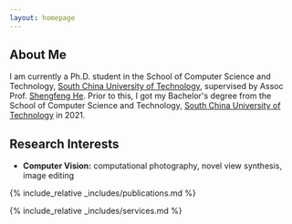 ```yaml
---
layout: homepage
---
```


## About Me

I am currently a Ph.D. student in the School of Computer Science and Technology, [South China University of Technology](scut.edu.cn), supervised by Assoc Prof. [Shengfeng He](http://www.shengfenghe.com/).
Prior to this, I got my Bachelor's degree from the School of Computer Science and Technology, [South China University of Technology](scut.edu.cn) in 2021.

## Research Interests

- **Computer Vision:** computational photography, novel view synthesis, image editing

{% include_relative _includes/publications.md %}

{% include_relative _includes/services.md %}
